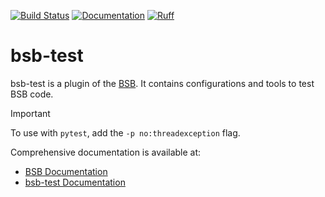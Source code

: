 [![Build Status](https://github.com/dbbs-lab/bsb/actions/workflows/main.yml/badge.svg)](https://github.com/dbbs-lab/bsb/actions/workflows/main.yml)
[![Documentation](https://readthedocs.org/projects/bsb-test/badge/?version=latest)](https://bsb-test.readthedocs.io/en/latest/?badge=latest)
[![Ruff](https://img.shields.io/endpoint?url=https://raw.githubusercontent.com/astral-sh/ruff/main/assets/badge/v2.json)](https://github.com/astral-sh/ruff)


# bsb-test

bsb-test is a plugin of the [BSB](https://github.com/dbbs-lab/bsb). 
It contains configurations and tools to test BSB code.

> [!IMPORTANT]
> To use with `pytest`, add the `-p no:threadexception` flag.

Comprehensive documentation is available at:

* [BSB Documentation](https://bsb.readthedocs.io/en/latest)
* [bsb-test Documentation](https://bsb-test.readthedocs.io/en/latest)